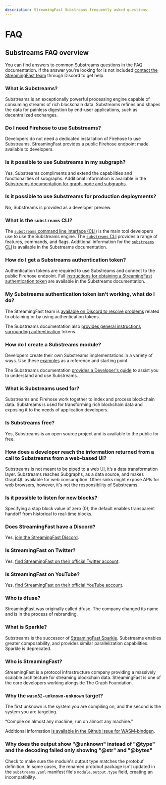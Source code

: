 ```yaml
---
description: StreamingFast Substreams frequently asked questions
---
```


# FAQ

## **Substreams FAQ overview**

You can find answers to common Substreams questions in the FAQ documentation. If the answer you're looking for is not included [contact the StreamingFast team](https://discord.gg/mYPcRAzeVN) through Discord to get help.

### **What is Substreams?**

Substreams is an exceptionally powerful processing engine capable of consuming streams of rich blockchain data. Substreams refines and shapes the data for painless digestion by end-user applications, such as decentralized exchanges.

### **Do I need Firehose to use Substreams?**

Developers do not need a dedicated installation of Firehose to use Substreams. StreamingFast provides a public Firehose endpoint made available to developers.

### **Is it possible to use Substreams in my subgraph?**

Yes, Substreams compliments and extend the capabilities and functionalities of subgraphs. Additional information is available in the [Substreams documentation for graph-node and subgraphs](https://substreams.streamingfast.io/reference-and-specs/graph-node-setup).

### **Is it possible to use Substreams for production deployments?**

No, Substreams is provided as a developer preview.

### **What is the `substreams` CLI?**

The [`substreams` command line interface (CLI)](command-line-interface.md) is the main tool developers use to use the Substreams engine. The [`substreams` CLI](command-line-interface.md) provides a range of features, commands, and flags. Additional information for the [`substreams` CLI](command-line-interface.md) is available in the Substreams documentation.

### **How do I get a Substreams authentication token?**

Authentication tokens are required to use Substreams and connect to the public Firehose endpoint. Full [instructions for obtaining a StreamingFast authentication token](https://substreams.streamingfast.io/reference-and-specs/authentication) are available in the Substreams documentation.

### **My Substreams authentication token isn’t working, what do I do?**

The StreamingFast team is [available on Discord to resolve problems](https://discord.gg/Ugc7KtkA) related to obtaining or by using authentication tokens.

The Substreams documentation also [provides general instructions surrounding authentication](https://substreams.streamingfast.io/reference-and-specs/authentication) tokens.

### **How do I create a Substreams module?**

Developers create their own Substreams implementations in a variety of ways. Use these [examples](reference-and-specs/examples.md) as a reference and starting point.

The Substreams documentation [provides a Developer's guide](https://substreams.streamingfast.io/developer-guide/overview) to assist you to understand and use Substreams.

### **What is Substreams used for?**

Substreams and Firehose work together to index and process blockchain data. Substreams is used for transforming rich blockchain data and exposing it to the needs of application developers.

### **Is Substreams free?**

Yes, Substreams is an open source project and is available to the public for free.

### **How does a developer reach the information returned from a call to Substreams from a web-based UI?**

Substreams is not meant to be piped to a web UI, it’s a data transformation layer. Substreams reaches Subgraphs, as a data source, and makes GraphQL available for web consumption. Other sinks might expose APIs for web browsers, however, it's not the responsibility of Substreams.

### Is it possible to listen for new blocks?

Specifying a stop block value of zero (0), the default enables transparent handoff from historical to real-time blocks.

### **Does StreamingFast have a Discord?**

Yes, [join the StreamingFast Discord](https://discord.gg/Ugc7KtkA).

### **Is StreamingFast on Twitter?**

Yes, [find StreamingFast on their official Twitter account](https://twitter.com/streamingfastio).

### **Is StreamingFast on YouTube?**

Yes, [find StreamingFast on their official YouTube account](https://www.youtube.com/c/streamingfast).

### **Who is dfuse?**

StreamingFast was originally called dfuse. The company changed its name and is in the process of rebranding.

### What is Sparkle?

Substreams is the successor of [StreamingFast Sparkle](https://github.com/streamingfast/sparkle). Substreams enables greater composability, and provides similar parallelization capabilities. Sparkle is deprecated.

### **Who is StreamingFast?**

StreamingFast is a protocol infrastructure company providing a massively scalable architecture for streaming blockchain data. StreamingFast is one of the core developers working alongside The Graph Foundation.

### Why the `wasm32-unknown-unknown` target?

The first unknown is the system you are compiling on, and the second is the system you are targeting.

“Compile on almost any machine, run on almost any machine.”

Additional information [is available in the Github issue for WASM-bindgen](https://github.com/rustwasm/wasm-bindgen/issues/979).

### Why does the output show "@unknown" instead of "@type" and the decoding failed only showing "@str" and "@bytes"

Check to make sure the module's output type matches the protobuf definition. In some cases, the renamed protobuf package isn't updated in the `substreams.yaml` manifest file's `module.output.type` field, creating an incompatibility.
